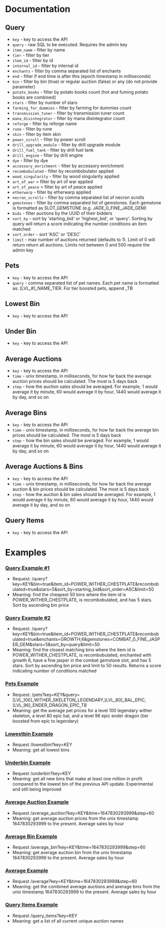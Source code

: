 # Documentation
## Query
- `key` - key to access the API
- `query` - raw SQL to be executed. Requires the admin key
- `item_name` - filter by name
- `tier` - filter by tier
- `item_id` - filter by id
- `internal_id` - filter by internal id
- `enchants` - filter by comma separated list of enchants
- `end` - filter if end time is after this (epoch timestamp in milliseconds)
- `bin` - filter by bin (true) or regular auction (false) or any (do not provide parameter)
- `potato_books` - filter by potato books count (hot and fuming potato books are combined)
- `stars` - filter by number of stars
- `farming_for_dummies` - filter by farming for dummies count
- `transmission_tuner` - filter by transmission tuner count
- `mana_disintegrator` - filter by mana disintegrator count
- `reforge` - filter by reforge name
- `rune` - filter by rune
- `skin` - filter by item skin
- `power_scroll` - filter by power scroll
- `drill_upgrade_module` - filter by drill upgrade module
- `drill_fuel_tank` - filter by drill fuel tank
- `drill_engine` - filter by drill engine
- `dye` - filter by dye
- `accessory_enrichment` - filter by accessory enrichment
- `recombobulated` - filter by recombobulator applied
- `wood_singularity` - filter by wood singularity applied
- `art_of_war` = filter by art of war applied
- `art_of_peace` = filter by art of peace applied
- `etherwarp` - filter by etherwarp applied
- `necron_scrolls` - filter by comma separated list of necron scrolls
- `gemstones` - filter by comma separated list of gemstones. Each gemstone is formatted as SLOT_GEMSTONE (e.g. JADE_0_FINE_JADE_GEM)
- `bids` - filter auctions by the UUID of their bidders
- `sort_by` - sort by 'starting_bid' or 'highest_bid', or 'query'. Sorting by query will return a score indicating the number conditions an item matched
- `sort_order` - sort 'ASC' or 'DESC'
- `limit` - max number of auctions returned (defaults to 1). Limit of 0 will return return all auctions. Limits not between 0 and 500 require the admin key

## Pets
- `key` - key to access the API
- `query` - comma separated list of pet names. Each pet name is formatted as: [LVL_#]_NAME_TIER. For tier boosted pets, append _TB

## Lowest Bin
- `key` - key to access the API

## Under Bin
- `key` - key to access the API

## Average Auctions
- `key` - key to access the API
- `time` - unix timestamp, in milliseconds, for how far back the average auction prices should be calculated. The most is 5 days back
- `step` - how the auction sales should be averaged. For example, 1 would average it by minute, 60 would average it by hour, 1440 would average it by day, and so on

## Average Bins
- `key` - key to access the API
- `time` - unix timestamp, in milliseconds, for how far back the average bin prices should be calculated. The most is 5 days back
- `step` - how the bin sales should be averaged. For example, 1 would average it by minute, 60 would average it by hour, 1440 would average it by day, and so on

## Average Auctions & Bins
- `key` - key to access the API
- `time` - unix timestamp, in milliseconds, for how far back the average auction & bin prices should be calculated. The most is 5 days back
- `step` - how the auction & bin sales should be averaged. For example, 1 would average it by minute, 60 would average it by hour, 1440 would average it by day, and so on

## Query Items
- `key` - key to access the API

# Examples
### [Query Example #1](query_example_1.json)
- Request: /query?key=KEY&bin=true&item_id=POWER_WITHER_CHESTPLATE&recombobulated=true&stars=5&sort_by=starting_bid&sort_order=ASC&limit=50
- Meaning: find the cheapest 50 bins where the item id is POWER_WITHER_CHESTPLATE, is recombobulated, and has 5 stars. Sort by ascending bin price

### [Query Example #2](query_example_2.json)
- Request: /query?key=KEY&bin=true&item_id=POWER_WITHER_CHESTPLATE&recombobulated=true&enchants=GROWTH;6&gemstones=COMBAT_0_FINE_JASPER_GEM&stars=5&sort_by=query&limit=50
- Meaning: find the closest matching bins where the item id is POWER_WITHER_CHESTPLATE, is recombobulated, enchanted with growth 6, have a fine jasper in the combat gemstone slot, and has 5 stars. Sort by ascending bin price and limit to 50 results. Returns a score indicating number of conditions matched

### [Pets Example](pets_example.json)
- Request: /pets?key=KEY&query=[LVL_100]_WITHER_SKELETON_LEGENDARY,[LVL_80]_BAL_EPIC,[LVL_96]_ENDER_DRAGON_EPIC_TB
- Meaning: get the average pet prices for a level 100 legendary wither skeleton, a level 80 epic bal, and a level 96 epic ender dragon (tier boosted from epic to legendary)

### [Lowestbin Example](lowestbin_example.json)
- Request /lowestbin?key=KEY
- Meaning: get all lowest bins

### [Underbin Example](underbin_example.json)
- Request /underbin?key=KEY
- Meaning: get all new bins that make at least one million in profit compared to the lowest bin of the previous API update. Experimental and still being improved

### [Average Auction Example](average_auction_example.json)
- Request /average_auction?key=KEY&time=1647830293999&step=60
- Meaning: get average auction prices from the unix timestamp 1647830293999 to the present. Average sales by hour

### [Average Bin Example](average_bin_example.json)
- Request /average_bin?key=KEY&time=1647830293999&step=60
- Meaning: get average auction bin from the unix timestamp 1647830293999 to the present. Average sales by hour

### [Average Example](average_example.json)
- Request /average?key=KEY&time=1647830293999&step=60
- Meaning: get the combined average auctions and average bins from the unix timestamp 1647830293999 to the present. Average sales by hour

### [Query Items Example](query_items_example.json)
- Request /query_items?key=KEY
- Meaning: get a list of all current unique auction names
